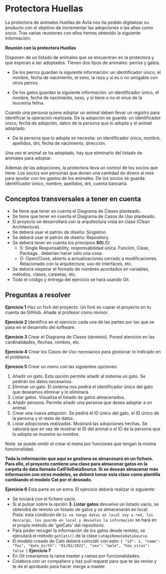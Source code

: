 # Protectora Huellas

La protectora de animales Huellas de Ávila nos ha pedido digitalizar su producto con el objetivo de incrementar las
adopciones o las altas como socio. Tras varias reuniones con ellos hemos obtenido la siguiente información:

**Reunión con la protectora Huellas**

Disponen de un listado de animales que se encuentran en la protectora y que esperan a ser adoptados. Tienen dos tipos de
animales: perros y gatos.

- De los perros guardan la siguiente información: un identificador único, el nombre, fecha de nacimiento, el sexo, la
  raza
  y si es o no amigable con otros perros.

- De los gatos guardan la siguiente información: un identificador único, el nombre, fecha de nacimiento, sexo, y si
  tiene
  o no el virus de la leucemia felina.

Cuando una persona quiere adoptar un animal deben llevar un registro para identificar la operación realizada. De la
adopción se guarda: un identificador único, fecha de adopción, datos de la persona que lo adopta y el animal adoptado.

- De la persona que lo adopta se necesita: un identificador único, nombre, apellidos, dni, fecha de nacimiento,
  dirección.

Una vez el animal se ha adoptado, hay que eliminarlo del listado de animales para adoptar.

Además de las adopciones, la protectora lleva un control de los socios que tiene. Los socios son personas que donan una
cantidad de dinero al mes para ayudar con los gastos de los animales. De los socios se guarda: identificador único,
nombre, apellidos, dni, cuenta bancaria.

## Conceptos transversales a tener en cuenta

- Se tiene que tener en cuenta el Diagrama de Clases planteado.
- Se tiene que tener en cuenta el Diagrama de Casos de Uso planteado.
- El proyecto se desarrollará con la arquitectura vista en clase (Clean Architecture).
- Se deberá usar el patrón de diseño: Singleton.
- Se deberá usar el patrón de diseño: Repository.
- Se deberá tener en cuenta los principios **SO**LID:
    - S: Single Responsability, responsabilidad única. Función, Clase, Package.. deberían hacer sólo una cosa.
    - O: Open/Close, abierto a actualizaciones cerrado a modificaciones. Relacionado con la arquitectura, uso de
      interfaces, etc.
- Se deberá respetar el formato de nombres acordados en variables, métodos, clases, carpetas, etc.
- Todo el código y entrega del ejercicio se hará usando Git.

## Preguntas a resolver

**Ejercicio 1**
Haz un fork del proyecto. Un fork es copiar el proyecto en tu cuenta de GitHub. Añade al profesor como revisor.

**Ejercicio 2**
Identifica en el ejercicio cada una de las partes por las que se pasa en el desarrollo del software.

**Ejercicio 3**
Crear el Diagrama de Clases (dominio). Poned atención en las cardinalidades, flechas, rombos, etc.

**Ejercicio 4**
Crear los Casos de Uso necesarios para gestionar lo indicado en el problema.

**Ejercicio 5**
Crear un menú con las siguientes opciones:

1. Añadir un gato. Esta opción permite añadir al sistema un gato. Se pedirán los datos necesarios.
2. Eliminar un gato. El sistema nos pedirá el identificador único del gato que deseamos eliminar y lo eliminará.
3. Listar gatos. Visualiza el listado de gatos almacenados.
4. Añadir persona. Permite añadir una persona que desea adoptar a un animal.
5. Crear una nueva adopción. Se pedirá el ID único del gato, el ID único de la persona y el resto de datos.
6. Listar adopciones realizadas. Mostrará las adopciones hechas. Se valorará que en vez de mostrar el ID del animal o el
   ID de la persona que lo adopta se muestre su nombre.

Nota: se puede omitir el crear el menú por funciones que tengan la misma funcionalidad.

**Toda la información que aquí se gestiona se almacenará en un fichero. Para ello, el proyecto contiene una clase para
almacenar gatos en la carpeta de data llamada CatFileDataSource. Si se desean almacenar más información con otros
modelos, se deberá tomar esta clase como plantilla cambiando el modelo Cat por el deseado.**

**Ejercicio 6**
Esta parte es un extra. El ejercicio deberá realizar lo siguiente:

- Se iniciará con el fichero vacío.
- Si al pulsar sobre la opción **3. Listar gatos** devuelve un listado vacío, se obtendrá de remoto un listado de gatos
  y se almacenarán en local. Pista: esta condición
  de ``Si no tengo datos en local voy a red, los descargo, los guardo en local y devuelvo la información`` se hará en el
  propio método de 'getCats' del repositorio.
- Para poder recoger la información de los gatos desde remoto, se ejecutará el método ``getCats()`` de la
  clase ``CatApiRemoteDataSource``.
- El modelo creado de Cats deberá coincidir con esto:
  ``
  {
  "id": 1,
  "name": "Tux",
  "date_birth": "01/02/2022",
  "sex": "male",
  "has_virus": false
  }
  ``
**Ejercicio 7**
- En Git crearíamos la rama master y ramas por funcionalidades.
- Colabora con un compañero y haz pull request para que te las revise y te de el aprobado para hacer merge a master.